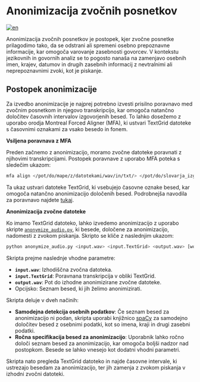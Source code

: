 # Anonimizacija zvočnih posnetkov

[![en](https://img.shields.io/badge/lang-en-blue.svg)](anonymization.md)

Anonimizacija zvočnih posnetkov je postopek, kjer zvočne posnetke prilagodimo tako, da se odstrani ali spremeni osebno prepoznavne informacije, kar omogoča varovanje zasebnosti govorcev. V kontekstu jezikovnih in govornih analiz se to pogosto nanaša na zamenjavo osebnih imen, krajev, datumov in drugih zasebnih informacij z nevtralnimi ali neprepoznavnimi zvoki, kot je piskanje.

## Postopek anonimizacije

Za izvedbo anonimizacije je najprej potrebno izvesti prisilno poravnavo med zvočnim posnetkom in njegovo transkripcijo, kar omogoča natančno določitev časovnih intervalov izgovorjenih besed. To lahko dosežemo z uporabo orodja Montreal Forced Aligner (MFA), ki ustvari TextGrid datoteke s časovnimi oznakami za vsako besedo in fonem.

**Vsiljena poravnava z MFA**

Preden začnemo z anonimizacijo, moramo zvočne datoteke poravnati z njihovimi transkripcijami. Postopek poravnave z uporabo MFA poteka s sledečim ukazom:

```bash
mfa align </pot/do/mape/z/datotekami/wav/in/txt/> </pot/do/slovarja_izgovorjav.txt> </pot/do/akustičnega_modela.zip> </pot/do/poravnanih_izhodnih_datotek/>
```

Ta ukaz ustvari datoteke TextGrid, ki vsebujejo časovne oznake besed, kar omogoča natančno anonimizacijo določenih besed. Podrobnejša navodila za poravnavo najdete [tukaj](../README.sl.md#Poravnava).

**Anonimizacija zvočne datoteke**

Ko imamo TextGrid datoteko, lahko izvedemo anonimizacijo z uporabo skripte [`anonymize_audio.py`](../anonymize_audio.py), ki besede, določene za anonimizacijo, nadomesti z zvokom piskanja. Skripto se kliče z naslednjim ukazom:

```bash
python anonymize_audio.py <input.wav> <input.TextGrid> <output.wav> [word1 word2 word3 ...]
```

Skripta prejme naslednje vhodne parametre:

- **`input.wav`**: Izhodiščna zvočna datoteka.
- **`input.TextGrid`**: Poravnana transkripcija v obliki TextGrid.
- **`output.wav`**: Pot do izhodne anonimizirane zvočne datoteke.
- Opcijsko: Seznam besed, ki jih želimo anonimizirati.

Skripta deluje v dveh načinih:

- **Samodejna detekcija osebnih podatkov**: Če seznam besed za anonimizacijo ni podan, skripta uporabi knjižnico [spaCy](https://spacy.io/) za samodejno določitev besed z osebnimi podatki, kot so imena, kraji in drugi zasebni podatki.
- **Ročna specifikacija besed za anonimizacijo**: Uporabnik lahko ročno določi seznam besed za anonimizacijo, kar omogoča boljši nadzor nad postopkom. Besede se lahko vnesejo kot dodatni vhodni parametri.

Skripta nato pregleda TextGrid datoteko in najde časovne intervale, ki ustrezajo besedam za anonimizacijo, ter jih zamenja z zvokom piskanja v izhodni zvočni datoteki.
